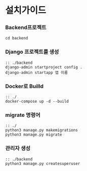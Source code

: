 # 설치가이드

### Backend프로젝트
```commandline
cd backend
```
### Django 프로젝트를 생성
```commandline
:: ./backend
django-admin startproject config .
django-admin startapp 앱 이름
```

### Docker로 Builld
```commandline
:: ./
docker-compose up -d --build
```

### migrate 명령어

```commandline
:: ./
python3 manage.py makemigrations
python3 manage.py migrate
```

### 관리자 생성
```commandline
:: ./backend
python3 manage.py createsuperuser
```
